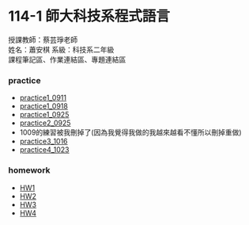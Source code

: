 # 114-1 師大科技系程式語言
授課教師：蔡芸琤老師  
姓名：蕭安棋 系級：科技系二年級   
課程筆記區、作業連結區、專題連結區 

### practice      
* [practice1_0911](https://github.com/41371131h-chi/114-1-/blob/82c5f5863bc42a3e2f57533f45703d9aab470abc/%E4%BD%9C%E6%A5%AD1.ipynb)   
* [practice1_0918](https://github.com/41371131h-chi/114-1-/blob/82c5f5863bc42a3e2f57533f45703d9aab470abc/%E4%BD%9C%E6%A5%AD1_0918.ipynb)  
* [practice1_0925](https://github.com/41371131h-chi/114-1-/blob/b82604ee9569177f89bcb37e50421b8c2fc8841c/HW1.ipynb)   
* [practice2_0925](https://github.com/41371131h-chi/114-1-/blob/5183ccfd22f128fb226d2b70d4af17c082088456/HW2.ipynb)
* 1009的練習被我刪掉了(因為我覺得我做的我越來越看不懂所以刪掉重做)
* [practice3_1016](https://github.com/41371131h-chi/114-1-/blob/b4f605540d422e0bd1dc215959865cc09eaa365a/HW3.ipynb)
* [practice4_1023](https://github.com/41371131h-chi/114-1-/blob/c771ccc458780bda79faf5f9a5db514fa62327ac/HW4.ipynb)

### homework  
* [HW1](https://github.com/41371131h-chi/114-1-/blob/b82604ee9569177f89bcb37e50421b8c2fc8841c/HW1.ipynb)   
* [HW2](https://github.com/41371131h-chi/114-1-/blob/5183ccfd22f128fb226d2b70d4af17c082088456/HW2.ipynb)
* [HW3](https://github.com/41371131h-chi/114-1-/blob/b4f605540d422e0bd1dc215959865cc09eaa365a/HW3.ipynb)
* [HW4](https://github.com/41371131h-chi/114-1-/blob/c771ccc458780bda79faf5f9a5db514fa62327ac/HW4.ipynb)
